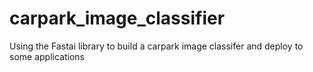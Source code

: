 # carpark_image_classifier
Using the Fastai library to build a carpark image classifer and deploy to some applications

